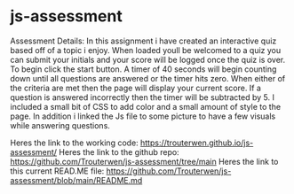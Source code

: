 # js-assessment
Assessment Details:
In this assignment i have created an interactive quiz based off of a topic i enjoy.
When loaded youll be welcomed to a quiz you can submit your initials and your score will be logged once the quiz is over. To begin click the start button. A timer of 40 seconds will begin counting down until all questions are answered or the timer hits zero. When either of the criteria are met then the page will display your current score. If a question is answered incorrectly then the timer will be subtracted by 5. I included a small bit of CSS to add color and a small amount of style to the page. In addition i linked the Js file to some picture to have a few visuals while answering questions. 

Heres the link to the working code: https://trouterwen.github.io/js-assessment/
Heres the link to the github repo: https://github.com/Trouterwen/js-assessment/tree/main
Heres the link to this current READ.ME file: https://github.com/Trouterwen/js-assessment/blob/main/README.md
